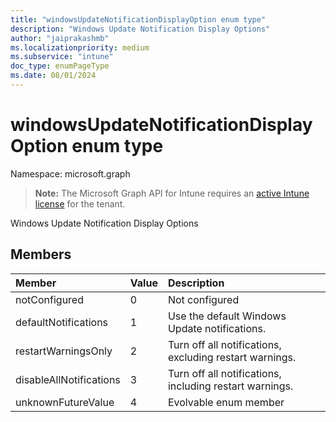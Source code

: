 ```yaml
---
title: "windowsUpdateNotificationDisplayOption enum type"
description: "Windows Update Notification Display Options"
author: "jaiprakashmb"
ms.localizationpriority: medium
ms.subservice: "intune"
doc_type: enumPageType
ms.date: 08/01/2024
---
```


# windowsUpdateNotificationDisplayOption enum type

Namespace: microsoft.graph

> **Note:** The Microsoft Graph API for Intune requires an [active Intune license](https://go.microsoft.com/fwlink/?linkid=839381) for the tenant.

Windows Update Notification Display Options

## Members
|Member|Value|Description|
|:---|:---|:---|
|notConfigured|0|Not configured|
|defaultNotifications|1|Use the default Windows Update notifications.|
|restartWarningsOnly|2|Turn off all notifications, excluding restart warnings.|
|disableAllNotifications|3|Turn off all notifications, including restart warnings.|
|unknownFutureValue|4|Evolvable enum member|